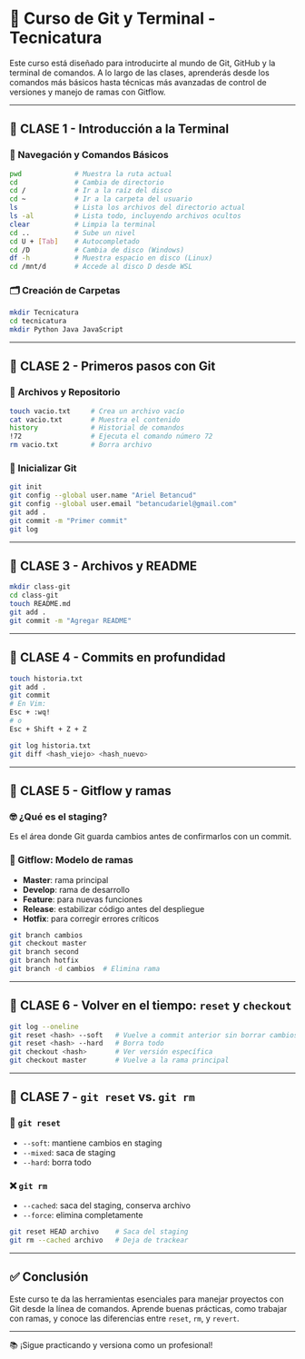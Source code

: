 
# 🚀 Curso de Git y Terminal - Tecnicatura

Este curso está diseñado para introducirte al mundo de Git, GitHub y la terminal de comandos. A lo largo de las clases, aprenderás desde los comandos más básicos hasta técnicas más avanzadas de control de versiones y manejo de ramas con Gitflow.

---

## 📅 CLASE 1 - Introducción a la Terminal

### 📁 Navegación y Comandos Básicos

```bash
pwd             # Muestra la ruta actual
cd              # Cambia de directorio
cd /            # Ir a la raíz del disco
cd ~            # Ir a la carpeta del usuario
ls              # Lista los archivos del directorio actual
ls -al          # Lista todo, incluyendo archivos ocultos
clear           # Limpia la terminal
cd ..           # Sube un nivel
cd U + [Tab]    # Autocompletado
cd /D           # Cambia de disco (Windows)
df -h           # Muestra espacio en disco (Linux)
cd /mnt/d       # Accede al disco D desde WSL
```

### 🗂️ Creación de Carpetas

```bash
mkdir Tecnicatura
cd tecnicatura
mkdir Python Java JavaScript
```

---

## 📅 CLASE 2 - Primeros pasos con Git

### 📄 Archivos y Repositorio

```bash
touch vacio.txt     # Crea un archivo vacío
cat vacio.txt       # Muestra el contenido
history             # Historial de comandos
!72                 # Ejecuta el comando número 72
rm vacio.txt        # Borra archivo
```

### 🧱 Inicializar Git

```bash
git init
git config --global user.name "Ariel Betancud"
git config --global user.email "betancudariel@gmail.com"
git add .
git commit -m "Primer commit"
git log
```

---

## 📅 CLASE 3 - Archivos y README

```bash
mkdir class-git
cd class-git
touch README.md
git add .
git commit -m "Agregar README"
```

---

## 📅 CLASE 4 - Commits en profundidad

```bash
touch historia.txt
git add .
git commit
# En Vim:
Esc + :wq!
# o
Esc + Shift + Z + Z

git log historia.txt
git diff <hash_viejo> <hash_nuevo>
```

---

## 📅 CLASE 5 - Gitflow y ramas

### 🤓 ¿Qué es el staging?
Es el área donde Git guarda cambios antes de confirmarlos con un commit.

### 🌿 Gitflow: Modelo de ramas
- **Master**: rama principal
- **Develop**: rama de desarrollo
- **Feature**: para nuevas funciones
- **Release**: estabilizar código antes del despliegue
- **Hotfix**: para corregir errores críticos

```bash
git branch cambios
git checkout master
git branch second
git branch hotfix
git branch -d cambios  # Elimina rama
```

---

## 📅 CLASE 6 - Volver en el tiempo: `reset` y `checkout`

```bash
git log --oneline
git reset <hash> --soft   # Vuelve a commit anterior sin borrar cambios
git reset <hash> --hard   # Borra todo
git checkout <hash>       # Ver versión específica
git checkout master       # Vuelve a la rama principal
```

---

## 📅 CLASE 7 - `git reset` vs. `git rm`

### 🔁 `git reset`
- `--soft`: mantiene cambios en staging
- `--mixed`: saca de staging
- `--hard`: borra todo

### ❌ `git rm`
- `--cached`: saca del staging, conserva archivo
- `--force`: elimina completamente

```bash
git reset HEAD archivo    # Saca del staging
git rm --cached archivo   # Deja de trackear
```

---

## ✅ Conclusión

Este curso te da las herramientas esenciales para manejar proyectos con Git desde la línea de comandos. Aprende buenas prácticas, como trabajar con ramas, y conoce las diferencias entre `reset`, `rm`, y `revert`.

---

📚 ¡Sigue practicando y versiona como un profesional!

